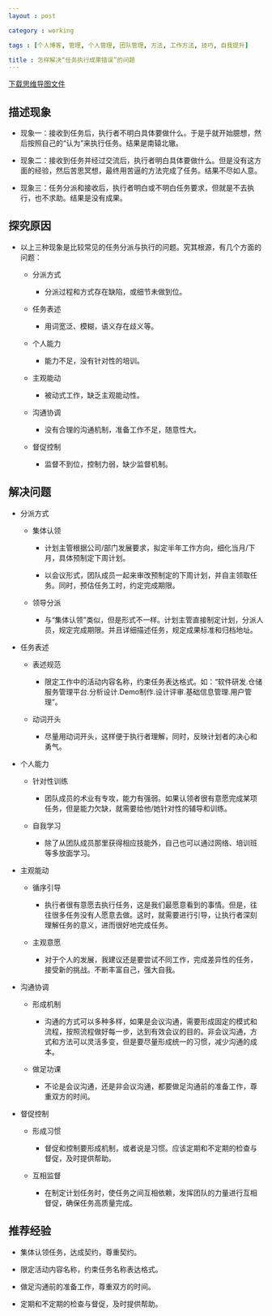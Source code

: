 ```yaml
---
layout : post

category : working

tags : [个人博客, 管理, 个人管理, 团队管理, 方法, 工作方法, 技巧, 自我提升]

title : 怎样解决“任务执行成果错误”的问题
---
```


[下载思维导图文件](https://docs.google.com/file/d/0B7UFT4BR96escDFSbndfZXYwU2s/edit?usp=sharing)

## 描述现象

- 现象一：接收到任务后，执行者不明白具体要做什么。于是乎就开始臆想，然后按照自己的“认为”来执行任务。结果是南辕北辙。

- 现象二：接收到任务并经过交流后，执行者明白具体要做什么。但是没有这方面的经验，然后苦思冥想，最终用苦逼的方法完成了任务。结果不尽如人意。

- 现象三：任务分派和接收后，执行者明白或不明白任务要求，但就是不去执行，也不求助。结果是没有成果。

## 探究原因

- 以上三种现象是比较常见的任务分派与执行的问题。究其根源，有几个方面的问题：

    - 分派方式

        - 分派过程和方式存在缺陷，或细节未做到位。

    - 任务表述

        - 用词宽泛、模糊，语义存在歧义等。

    - 个人能力

        - 能力不足，没有针对性的培训。

    - 主观能动

        - 被动式工作，缺乏主观能动性。

    - 沟通协调

        - 没有合理的沟通机制，准备工作不足，随意性大。

    - 督促控制

        - 监督不到位，控制力弱，缺少监督机制。

## 解决问题

- 分派方式

    - 集体认领

        - 计划主管根据公司/部门发展要求，拟定半年工作方向，细化当月/下月，具体预制定下周计划。

        - 以会议形式，团队成员一起来审改预制定的下周计划，并自主领取任务。同时，预估任务工时，约定完成期限。

    - 领导分派

        - 与“集体认领”类似，但是形式不一样。计划主管直接制定计划，分派人员，规定完成期限。并且详细描述任务，规定成果标准和归档地址。

- 任务表述

    - 表述规范

        - 限定工作中的活动内容名称，约束任务表达格式。如：“软件研发.仓储服务管理平台.分析设计.Demo制作.设计评审.基础信息管理.用户管理”。

    - 动词开头

        - 尽量用动词开头，这样便于执行者理解，同时，反映计划者的决心和勇气。

- 个人能力

    - 针对性训练

        - 团队成员的术业有专攻，能力有强弱。如果认领者很有意愿完成某项任务，但是能力欠缺，就需要给他/她针对性的辅导和训练。

    - 自我学习

        - 除了从团队成员那里获得相应技能外，自己也可以通过网络、培训班等多放面学习。

- 主观能动

    - 循序引导

        - 执行者很有意愿去执行任务，这是我们最愿意看到的事情。但是，往往很多任务没有人愿意去做。这时，就需要进行引导，让执行者深刻理解任务的意义，进而很好地完成任务。

    - 主观意愿

        - 对于个人的发展，我建议还是要尝试不同工作，完成差异性的任务，接受新的挑战。不断丰富自己，强大自我。

- 沟通协调

    - 形成机制

        - 沟通的方式可以多种多样，如果是会议沟通，需要形成固定的模式和流程，按照流程做好每一步，达到有效会议的目的。非会议沟通，方式和方法可以灵活多变，但是要尽量形成统一的习惯，减少沟通的成本。

    - 做足功课

        - 不论是会议沟通，还是非会议沟通，都要做足沟通前的准备工作，尊重双方的时间。

- 督促控制

    - 形成习惯

        - 督促和控制要形成机制，或者说是习惯。应该定期和不定期的检查与督促，及时提供帮助。

    - 互相监督

        - 在制定计划任务时，使任务之间互相依赖，发挥团队的力量进行互相督促，确保任务高质量完成。

## 推荐经验

- 集体认领任务，达成契约，尊重契约。

- 限定活动内容名称，约束任务名称表达格式。

- 做足沟通前的准备工作，尊重双方的时间。

- 定期和不定期的检查与督促，及时提供帮助。